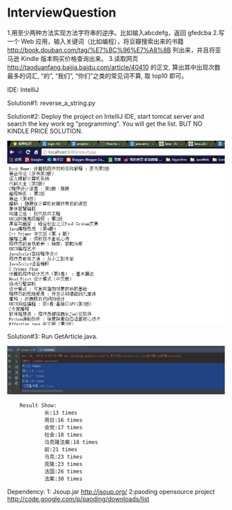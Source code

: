 # InterviewQuestion

1.用至少两种方法实现方法字符串的逆序。比如输入abcdefg，返回 gfedcba
2.写一个 Web 应用，输入关键词（比如编程），将豆瓣搜索出来的书籍 http://book.douban.com/tag/%E7%BC%96%E7%A8%8B 列出来，并且将亚马逊 Kindle 版本购买价格查询出来。
3.读取网页 http://taoduanfang.baijia.baidu.com/article/40410 的正文, 算出其中出现次数最多的词汇, “的”, “我们”, “你们”之类的常见词不算, 取 top10 即可。


IDE: IntelliJ 

Solution#1: reverse_a_string.py

Solution#2: Deploy the project on IntelliJ IDE, start tomcat server and search the key work eg "programming". You will get the list.
BUT NO KINDLE PRICE  SOLUTION. 

![Aaron Swartz](https://github.com/visaxin/InterviewQuestion/blob/master/2.png)

Solution#3: Run GetArticle.java.    

![Aaron Swartz](https://github.com/visaxin/InterviewQuestion/blob/master/1.png)

        Result Show: 
                长:13 times
                周日:16 times
                会党:17 times
                社会:18 times
                马克隆法案:18 times
                前:21 times
                马克:23 times
                克隆:23 times
                法国:26 times
                法案:30 times


Dependency:
    1: Jsoup.jar   http://jsoup.org/
    2:paoding opensource project   http://code.google.com/p/paoding/downloads/list   
    
